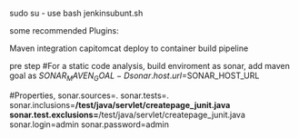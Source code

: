 sudo su -
use bash jenkinsubunt.sh



some recommended Plugins:

Maven integration
capitomcat
deploy to container
build pipeline

pre step
#For a static code analysis, build enviroment as sonar, add maven goal as
$SONAR_MAVEN_GOAL -Dsonar.host.url=$SONAR_HOST_URL

#Properties,
sonar.sources=.
sonar.tests=.
sonar.inclusions=**/test/java/servlet/createpage_junit.java
sonar.test.exclusions=**/test/java/servlet/createpage_junit.java
sonar.login=admin
sonar.password=admin
